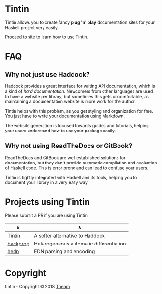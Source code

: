 # Tintin

Tintin allows you to create fancy **plug 'n' play** documentation sites for your Haskell project very easily.

[Proceed to site](https://theam.github.io/tintin) to learn how to use Tintin.

# FAQ

## Why not just use Haddock?

Haddock provides a great interface for writing API documentation, which is a kind of *hard documentation*.
Newcomers from other languages are used to have a website per library, but sometimes this gets uncomfortable,
as maintaining a documentation website is more work for the author.

Tintin helps with this problem, as you get styling and organization for free. You just have to write your
documentation using Markdown.

The website generation is focused towards guides and tutorials, helping your users understand how to use your
package easily.

## Why not using ReadTheDocs or GitBook?

ReadTheDocs and GitBook are well established solutions for documentation, but they don't provide automatic
compilation and evaluation of Haskell code. This is error prone and can lead to confuse your users.

Tintin is tightly integrated with Haskell and its tools, helping you to document your library in a very easy
way.

# Projects using Tintin

Please submit a PR if you are using Tintin!

|λ|λ|
|-|-|
|[Tintin](https://theam.github.io/tintin)| A softer alternative to Haddock |
|[backprop](https://backprop.jle.im)| Heterogeneous automatic differentiation |
|[hedn](https://dpwiz.gitlab.io/hedn/)| EDN parsing and encoding |

# Copyright

tintin - Copyright © 2018 [Theam](http://theam.io)

